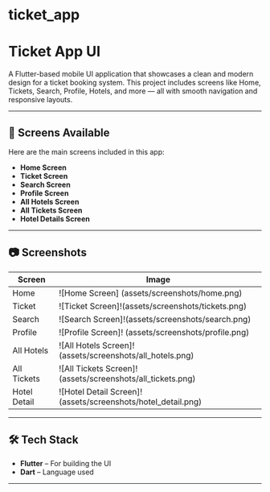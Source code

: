 # ticket_app




# Ticket App UI

A Flutter-based mobile UI application that showcases a clean and modern design for a ticket booking system. This project includes screens like Home, Tickets, Search, Profile, Hotels, and more — all with smooth navigation and responsive layouts.

---

## 📱 Screens Available

Here are the main screens included in this app:

- **Home Screen**
- **Ticket Screen**
- **Search Screen**
- **Profile Screen**
- **All Hotels Screen**
- **All Tickets Screen**
- **Hotel Details Screen**

---

## 📷 Screenshots


| Screen       | Image                                              |
|--------------|----------------------------------------------------|
| Home         | ![Home Screen] (assets/screenshots/home.png) |                                                                                                              |
| Ticket       | ![Ticket Screen]!(assets/screenshots/tickets.png)                                |                                                                                                             |
| Search       | ![Search Screen]!(assets/screenshots/search.png)                                |                                                                                                            |
| Profile      | ![Profile Screen]!  (assets/screenshots/profile.png)                             |
| All Hotels   | ![All Hotels Screen]!   (assets/screenshots/all_hotels.png)                         |
| All Tickets  | ![All Tickets Screen]!(assets/screenshots/all_tickets.png)                           |
| Hotel Detail | ![Hotel Detail Screen]!(assets/screenshots/hotel_detail.png)                          |

---

## 🛠️ Tech Stack

- **Flutter** – For building the UI
- **Dart** – Language used

---
